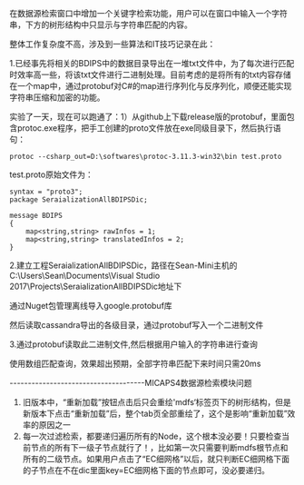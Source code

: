 在数据源检索窗口中增加一个关键字检索功能，用户可以在窗口中输入一个字符串，下方的树形结构中只显示与字符串匹配的内容。

整体工作复杂度不高，涉及到一些算法和IT技巧记录在此：

1.已经事先将相关的BDIPS中的数据目录导出在一堆txt文件中，为了每次进行匹配时效率高一些，将该txt文件进行二进制处理。目前考虑的是将所有的txt内容存储在一个map中，通过protobuf对C\#的map进行序列化与反序列化，顺便还能实现字符串压缩和加密的功能。

实验了一天，现在可以跑通了：1）从github上下载release版的protobuf，里面包含protoc.exe程序，把手工创建的proto文件放在exe同级目录下，然后执行语句：

`protoc --csharp_out=D:\softwares\protoc-3.11.3-win32\bin test.proto`

test.proto原始文件为：

```
syntax = "proto3";
package SeraializationAllBDIPSDic;

message BDIPS
{
    map<string,string> rawInfos = 1;
    map<string,string> translatedInfos = 2;
}
```

2.建立工程SeraializationAllBDIPSDic，路径在Sean-Mini主机的C:\Users\Sean\Documents\Visual Studio 2017\Projects\SeraializationAllBDIPSDic地址下

通过Nuget包管理离线导入google.protobuf库

然后读取cassandra导出的各级目录，通过protobuf写入一个二进制文件

3.通过protobuf读取此二进制文件,然后根据用户输入的字符串进行查询

使用数组匹配查询，效果超出预期，全部字符串匹配下来时间只需20ms

-------------------------------------MICAPS4数据源检索模块问题

1. 旧版本中，“重新加载”按钮点击后只会重绘'mdfs‘标签页下的树形结构，但是新版本下点击“重新加载”后，整个tab页全部重绘了，这个是影响“重新加载”效率的原因之一
2. 每一次过滤检索，都要递归遍历所有的Node，这个根本没必要！只要检查当前节点的所有下一级子节点就行了！，比如第一次只需要判断mdfs根节点和所有的二级节点。如果用户点击了“EC细网格”以后，就只判断EC细网格下面的子节点在不在dic里面key=EC细网格下面的节点即可，没必要递归。



